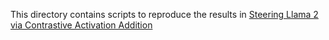 This directory contains scripts to reproduce the results in [Steering Llama 2 via Contrastive Activation Addition](https://arxiv.org/abs/2312.06681)
